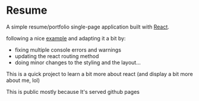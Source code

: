 # Resume

A simple resume/portfolio single-page application built with [React](https://reactjs.org/).

following a nice [example](https://github.com/naaficodes/Portfolio_Website_ReactJS) and adapting it a bit by:

- fixing multiple console errors and warnings
- updating the react routing method
- doing minor changes to the styling and the layout...

This is a quick project to learn a bit more about react (and display a bit more about me, lol)

This is public mostly because It's served github pages

